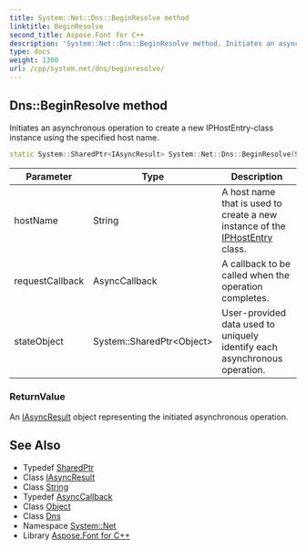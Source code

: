```yaml
---
title: System::Net::Dns::BeginResolve method
linktitle: BeginResolve
second_title: Aspose.Font for C++
description: 'System::Net::Dns::BeginResolve method. Initiates an asynchronous operation to create a new IPHostEntry-class instance using the specified host name in C++.'
type: docs
weight: 1300
url: /cpp/system.net/dns/beginresolve/
---
```

## Dns::BeginResolve method


Initiates an asynchronous operation to create a new IPHostEntry-class instance using the specified host name.

```cpp
static System::SharedPtr<IAsyncResult> System::Net::Dns::BeginResolve(String hostName, AsyncCallback requestCallback, System::SharedPtr<Object> stateObject)
```


| Parameter | Type | Description |
| --- | --- | --- |
| hostName | String | A host name that is used to create a new instance of the [IPHostEntry](../../iphostentry/) class. |
| requestCallback | AsyncCallback | A callback to be called when the operation completes. |
| stateObject | System::SharedPtr\<Object\> | User-provided data used to uniquely identify each asynchronous operation. |

### ReturnValue

An [IAsyncResult](../../../system/iasyncresult/) object representing the initiated asynchronous operation.

## See Also

* Typedef [SharedPtr](../../../system/sharedptr/)
* Class [IAsyncResult](../../../system/iasyncresult/)
* Class [String](../../../system/string/)
* Typedef [AsyncCallback](../../../system/asynccallback/)
* Class [Object](../../../system/object/)
* Class [Dns](../)
* Namespace [System::Net](../../)
* Library [Aspose.Font for C++](../../../)
